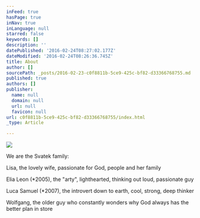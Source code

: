 ```yaml
---
inFeed: true
hasPage: true
inNav: true
inLanguage: null
starred: false
keywords: []
description: ''
datePublished: '2016-02-24T08:27:02.177Z'
dateModified: '2016-02-24T08:26:36.745Z'
title: About
author: []
sourcePath: _posts/2016-02-23-c0f8811b-5ce9-425c-bf82-d33366768755.md
published: true
authors: []
publisher:
  name: null
  domain: null
  url: null
  favicon: null
url: c0f8811b-5ce9-425c-bf82-d33366768755/index.html
_type: Article

---
```

![](https://the-grid-user-content.s3-us-west-2.amazonaws.com/a00d846e-031c-4f00-8198-f54cf5378075.jpg)

We are the Svatek family:

Lisa, the lovely wife, passionate for God, people and her family

Elia Leon (\*2005), the "arty", lighthearted, thinking out loud, passionate guy

Luca Samuel (\*2007), the introvert down to earth, cool, strong, deep thinker

Wolfgang, the older guy who constantly wonders why God always has the better plan in store
